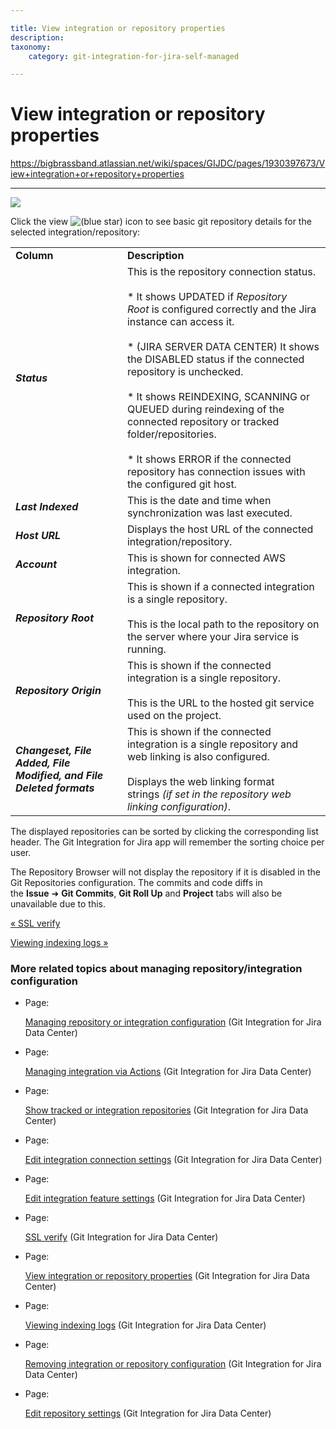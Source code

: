 ```yaml
---

title: View integration or repository properties
description:
taxonomy:
    category: git-integration-for-jira-self-managed

---
```


# View integration or repository properties

<https://bigbrassband.atlassian.net/wiki/spaces/GIJDC/pages/1930397673/View+integration+or+repository+properties>

* * *

![](https://bigbrassband.atlassian.net/wiki/download/thumbnails/1930397673/gitserver-gitmgr-view-details-01.png?version=1&modificationDate=1630642852300&cacheVersion=1&api=v2&width=550&height=190)

Click the view ![(blue star)](/wiki/s/-1639011364/6452/8b4898d3c114827e64ec143b4fa79bb76a6cfa5b/_/images/icons/emoticons/star_blue.png) icon to see basic git repository details for the selected integration/repository:

|     |     |
| --- | --- |
| **Column** | **Description** |
| _**Status**_ | This is the repository connection status.<br><br>*   It shows UPDATED if _Repository Root_ is configured correctly and the Jira instance can access it.<br>    <br>*   (JIRA SERVER DATA CENTER) It shows the DISABLED status if the connected repository is unchecked.<br>    <br>*   It shows REINDEXING, SCANNING or QUEUED during reindexing of the connected repository or tracked folder/repositories.<br>    <br>*   It shows ERROR if the connected repository has connection issues with the configured git host. |
| _**Last Indexed**_ | This is the date and time when synchronization was last executed. |
| _**Host URL**_ | Displays the host URL of the connected integration/repository. |
| _**Account**_ | This is shown for connected AWS integration. |
| _**Repository Root**_ | This is shown if a connected integration is a single repository.<br><br>This is the local path to the repository on the server where your Jira service is running. |
| _**Repository Origin**_ | This is shown if the connected integration is a single repository.<br><br>This is the URL to the hosted git service used on the project. |
| _**Changeset, File Added, File Modified, and File Deleted formats**_ | This is shown if the connected integration is a single repository and web linking is also configured.<br><br>Displays the web linking format strings _(if set in the repository web linking configuration)_. |

  

The displayed repositories can be sorted by clicking the corresponding list header. The Git Integration for Jira app will remember the sorting choice per user.

The Repository Browser will not display the repository if it is disabled in the Git Repositories configuration. The commits and code diffs in the **Issue** ➜ **Git Commits**, **Git Roll Up** and **Project** tabs will also be unavailable due to this.

[« SSL verify](/wiki/spaces/GIJDC/pages/1930397639/SSL+verify)

[Viewing indexing logs »](/wiki/spaces/GIJDC/pages/1930397702/Viewing+indexing+logs)

### More related topics about managing repository/integration configuration

*   Page:
    
    [Managing repository or integration configuration](/wiki/spaces/GIJDC/pages/1930397435/Managing+repository+or+integration+configuration) (Git Integration for Jira Data Center)
    
*   Page:
    
    [Managing integration via Actions](/wiki/spaces/GIJDC/pages/1930397476/Managing+integration+via+Actions) (Git Integration for Jira Data Center)
    
*   Page:
    
    [Show tracked or integration repositories](/wiki/spaces/GIJDC/pages/1930397507/Show+tracked+or+integration+repositories) (Git Integration for Jira Data Center)
    
*   Page:
    
    [Edit integration connection settings](/wiki/spaces/GIJDC/pages/1930397536/Edit+integration+connection+settings) (Git Integration for Jira Data Center)
    
*   Page:
    
    [Edit integration feature settings](/wiki/spaces/GIJDC/pages/1930397576/Edit+integration+feature+settings) (Git Integration for Jira Data Center)
    
*   Page:
    
    [SSL verify](/wiki/spaces/GIJDC/pages/1930397639/SSL+verify) (Git Integration for Jira Data Center)
    
*   Page:
    
    [View integration or repository properties](/wiki/spaces/GIJDC/pages/1930397673/View+integration+or+repository+properties) (Git Integration for Jira Data Center)
    
*   Page:
    
    [Viewing indexing logs](/wiki/spaces/GIJDC/pages/1930397702/Viewing+indexing+logs) (Git Integration for Jira Data Center)
    
*   Page:
    
    [Removing integration or repository configuration](/wiki/spaces/GIJDC/pages/1930397738/Removing+integration+or+repository+configuration) (Git Integration for Jira Data Center)
    
*   Page:
    
    [Edit repository settings](/wiki/spaces/GIJDC/pages/1947107348/Edit+repository+settings) (Git Integration for Jira Data Center)